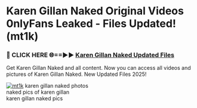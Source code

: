 # Karen Gillan Naked Original Videos 0nlyFans Leaked - Files Updated! (mt1k)

<h3>🔴 CLICK HERE 🌐==►► <a href="https://tinyurl.com/up5wt9bj" rel="nofollow">Karen Gillan Naked Updated Files</a></h3>

Get Karen Gillan Naked and all content. Now you can access all videos and pictures of Karen Gillan Naked. New Updated Files 2025!

[![mt1k](https://i.imgur.com/ABiUzMV.gif)](https://tinyurl.com/up5wt9bj)
karen gillan naked photos<br>
naked pics of karen gillan<br>
karen gillan naked pics